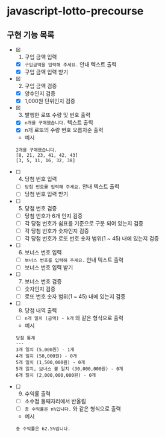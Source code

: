 # javascript-lotto-precourse

## 구현 기능 목록

- [x] 1. 구입 금액 입력
  - [x] `구입금액을 입력해 주세요.` 안내 텍스트 출력
  - [x] 구입 금액 입력 받기
- [x] 2. 구입 금액 검증
  - [x] 양수인지 검증
  - [x] 1,000원 단위인지 검증
- [x] 3. 발행한 로또 수량 및 번호 출력
  - [x] `n개를 구매했습니다.` 텍스트 출력
  - [x] n개 로또의 수량 번호 오름차순 출력
  - 예시
  ```
  2개를 구매했습니다.
  [8, 21, 23, 41, 42, 43]
  [3, 5, 11, 16, 32, 38]
  ```
- [ ] 4. 당첨 번호 입력
  - [ ] `당첨 번호를 입력해 주세요.` 안내 텍스트 출력
  - [ ] 당첨 번호 입력 받기
- [ ] 5. 당첨 번호 검증
  - [ ] 당첨 번호가 6개 인지 검증
  - [ ] 각 당첨 번호가 쉼표를 기준으로 구분 되어 있는지 검증
  - [ ] 각 당첨 번호가 숫자인지 검증
  - [ ] 각 당첨 번호가 로또 번호 숫자 범위(1 ~ 45) 내에 있는지 검증
- [ ] 6. 보너스 번호 입력
  - [ ] `보너스 번호를 입력해 주세요.` 안내 텍스트 출력
  - [ ] 보너스 번호 입력 받기
- [ ] 7. 보너스 번호 검증
  - [ ] 숫자인지 검증
  - [ ] 로또 번호 숫자 범위(1 ~ 45) 내에 있는지 검증
- [ ] 8. 당첨 내역 출력
  - [ ] `n개 일치 (금액) - k개` 와 같은 형식으로 출력
  - 예시
  ```
  당첨 통계
  ---
  3개 일치 (5,000원) - 1개
  4개 일치 (50,000원) - 0개
  5개 일치 (1,500,000원) - 0개
  5개 일치, 보너스 볼 일치 (30,000,000원) - 0개
  6개 일치 (2,000,000,000원) - 0개
  ```
- [ ] 9. 수익률 출력
  - [ ] 소수점 둘째자리에서 반올림
  - [ ] `총 수익률은 n%입니다.` 와 같은 형식으로 출력
  - 예시
  ```
  총 수익률은 62.5%입니다.
  ```
